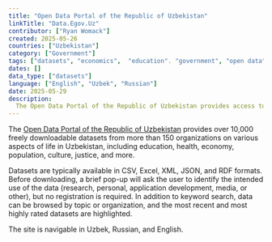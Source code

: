 ```yaml
---
title: "Open Data Portal of the Republic of Uzbekistan"
linkTitle: "Data.Egov.Uz"
contributor: ["Ryan Womack"]
created: 2025-05-26
countries: ["Uzbekistan"]
category: ["Government"]
tags: ["datasets", "economics",  "education". "government", "open data", "population", "statistics"]
dates: []
data_type: ["datasets"]
language: ["English", "Uzbek", "Russian"]
date: 2025-05-29
description: 
  The Open Data Portal of the Republic of Uzbekistan provides access to over 10,000 datasets on various aspects of the country.
---
```


The [Open Data Portal of the Republic of Uzbekistan](https://data.egov.uz) provides over 10,000 freely downloadable datasets from more than 150 organizations on various aspects of life in Uzbekistan, including education, health, economy, population, culture, justice, and more.

Datasets are typically available in CSV, Excel, XML, JSON, and RDF formats. Before downloading, a brief pop-up will ask the user to identify the intended use of the data (research, personal, application development, media, or other), but no registration is required.  In addition to keyword search, data can be browsed by topic or organization, and the most recent and most highly rated datasets are highlighted.

The site is navigable in Uzbek, Russian, and English.
